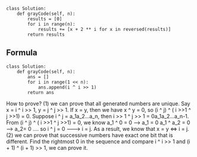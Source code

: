 ```
class Solution:
    def grayCode(self, n):
        results = [0]
        for i in range(n):
            results += [x + 2 ** i for x in reversed(results)]
        return results
```

## Formula
```
class Solution:
    def grayCode(self, n):
        ans = []
        for i in range(1 << n):
            ans.append(i ^ i >> 1)
        return ans
```
How to prove?
(1) we can prove that all generated numbers are unique.
Say x = i ^ i >> 1, y = j ^ j >> 1. If x = y, then we have x ^ y = 0, so (i ^ j) ^ ( i >>1 ^ j >>1) = 0.
Suppose i ^ j = a_1a_2...a_n, then i >> 1 ^ j >> 1 = 0a_1a_2...a_n-1.
From (i ^ j) ^ ( i >>1 ^ j >>1) = 0, we know
a_1 ^ 0 = 0 --> a_1 = 0
a_1 ^ a_2 = 0 --> a_2= 0
....
so i ^ j = 0 ---> i = j.
As a result, we know that x = y <=> i = j.
(2) we can prove that successive numbers have exact one bit that is different.
Find the rightmost 0 in the sequence and compare i ^ i >> 1 and (i + 1) ^ (i + 1) >> 1, we can prove it.
